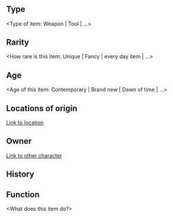 # <NAME>

## Type

<Type of item: Weapon | Tool | ...>

## Rarity

<How rare is this item: Unique | Fancy | every day item | ...>

## Age

<Age of this item: Contemporary | Brand new | Dawn of time | ...>

## Locations of origin

[Link to location](https://github.com/the-great-stories/SpaceOperaUniverse/blob/master/Locations/<NAME>.md)

## Owner

[Link to other character](https://github.com/the-great-stories/SpaceOperaUniverse/blob/master/Characters/<NAME>.md)

## History

<History>

## Function

<What does this item do?>
